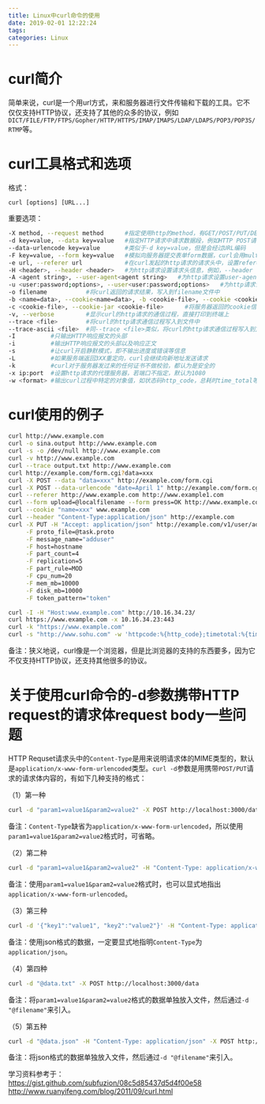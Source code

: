 ```yaml
---
title: Linux中curl命令的使用
date: 2019-02-01 12:22:24
tags:
categories: Linux
---
```


# curl简介

简单来说，curl是一个用url方式，来和服务器进行文件传输和下载的工具。它不仅仅支持HTTP协议，还支持了其他的众多的协议，例如`DICT/FILE/FTP/FTPS/Gopher/HTTP/HTTPS/IMAP/IMAPS/LDAP/LDAPS/POP3/POP3S/RTMP`等。

# curl工具格式和选项

格式：

```
curl [options] [URL...]
```

重要选项：

```bash
-X method, --request method      #指定使用http的method，有GET/POST/PUT/DELETE等等，默认是GET方法
-d key=value, --data key=value   #指定HTTP请求中请求数据段，例如HTTP POST请求时需要传递给服务器的数据，一个curl命令中，可以用多个-d选项，curl会将他们合并成key1=value1&key2=value2…
--data-urlencode key=value       #类似于-d key=value，但是会经过URL编码
-F key=value, --form key=value   #模拟向服务器提交表单form数据，curl会用multipart/form-data的格式传递给服务器，而-d选项使用的是application/x-www-form-urlencoded，一个curl命令中，同样可以有多个-F选项
-e url, --referer url            #在curl发起的http请求的请求头中，设置referer信息，向目标请求站点说明本次的http请求是来自那个http页面
-H <header>, --header <header>   #为http请求设置请求头信息，例如，--header "Content-Type:application/json" -H Host:www.baididu.com
-A <agent string>, --user-agent<agent string>   #为http请求设置user-agent信息，这个字段是用来表示客户端的设备信息。服务器有时会根据这个字段，针对不同设备，返回不同格式的网页
-u <user:password;options>, --user<user:password;options>   #为http请求设置用户名和密码
-o filename           #将curl返回的请求结果，写入到filename文件中
-b <name=data>, --cookie<name=data>, -b <cookie-file>, --cookie <cookie-file>  #为curl的http请求携带cookies信息，可以在命令行用key=value设置，也可以从一个文件中读取
-c <cookie-file>, --cookie-jar <cookie-file>      #将服务器返回的cookie信息写入到本地文件中
-v, --verbose         #显示curl的http请求的通信过程，直接打印到终端上
--trace <file>        #将curl的http请求通信过程写入到文件中
--trace-ascii <file>  #同--trace <file>类似，将curl的http请求通信过程写入到文件中
-I          #只输出HTTP响应报文的头部
-i          #输出HTTP响应报文的头部以及响应正文
-s          #让curl开启静默模式，即不输出进度或错误等信息
-L          #如果服务端返回3XX重定向，curl会继续向新地址发送请求
-k          #curl对于服务器发过来的任何证书不做校验，都认为是安全的
-x ip:port  #设置http请求的代理服务器，若端口不指定，默认为1080
-w <format> #输出curl过程中特定的对象值，如状态码http_code，总耗时time_total等
```

# curl使用的例子

```bash
curl http://www.example.com
curl -o sina.output http://www.example.com
curl -s -o /dev/null http://www.example.com
curl -v http://www.example.com
curl --trace output.txt http://www.example.com
curl http://example.com/form.cgi?data=xxx
curl -X POST --data "data=xxx" http://example.com/form.cgi
curl -X POST --data-urlencode "date=April 1" http://example.com/form.cgi
curl --referer http://www.example.com http://www.example1.com
curl --form upload=@localfilename --form press=OK http://www.example.com  #利用curl上传文件
curl --cookie "name=xxx" www.example.com
curl --header "Content-Type:application/json" http://example.com
curl -X PUT -H "Accept: application/json" http://example.com/v1/user/add --basic -u user:passwd \
     -F proto_file=@task.proto                                          \
     -F message_name="adduser"                                          \
     -F host=hostname                                                   \
     -F part_count=4                                                    \
     -F replication=5                                                   \
     -F part_rule=MOD                                                   \
     -F cpu_num=20                                                      \
     -F mem_mb=10000                                                    \
     -F disk_mb=10000                                                   \
     -F token_pattern="token"                                           \

curl -I -H "Host:www.example.com" http://10.16.34.23/
curl https://www.example.com -x 10.16.34.23:443
curl -k "https://www.example.com"
curl -s "http://www.sohu.com" -w 'httpcode:%{http_code};timetotal:%{time_total}' -o /dev/null
```

备注：狭义地说，curl像是一个浏览器，但是比浏览器的支持的东西要多，因为它不仅支持HTTP协议，还支持其他很多的协议。

# 关于使用curl命令的-d参数携带HTTP request的请求体request body一些问题

HTTP Requset请求头中的`Content-Type`是用来说明请求体的MIME类型的，默认是`application/x-www-form-urlencoded`类型。`curl -d`参数是用携带`POST/PUT`请求的请求体内容的，有如下几种支持的格式：

（1）第一种

```bash
curl -d "param1=value1&param2=value2" -X POST http://localhost:3000/data
```

备注：`Content-Type`缺省为`application/x-www-form-urlencoded`，所以使用`param1=value1&param2=value2`格式时，可省略。

（2）第二种

```bash
curl -d "param1=value1&param2=value2" -H "Content-Type: application/x-www-form-urlencoded" -X POST http://localhost:3000/data
```

备注：使用`param1=value1&param2=value2`格式时，也可以显式地指出`application/x-www-form-urlencoded`。

（3）第三种

```bash
curl -d '{"key1":"value1", "key2":"value2"}' -H "Content-Type: application/json" -X POST http://localhost:3000/data
```

备注：使用json格式的数据，一定要显式地指明`Content-Type`为`application/json`。

（4）第四种

```bash
curl -d "@data.txt" -X POST http://localhost:3000/data
```

备注：将`param1=value1&param2=value2`格式的数据单独放入文件，然后通过`-d "@filename"`来引入。

（5）第五种

```bash
curl -d "@data.json" -H "Content-Type: application/json" -X POST http://localhost:3000/data
```

备注：将json格式的数据单独放入文件，然后通过`-d "@filename"`来引入。

学习资料参考于：
https://gist.github.com/subfuzion/08c5d85437d5d4f00e58
http://www.ruanyifeng.com/blog/2011/09/curl.html
